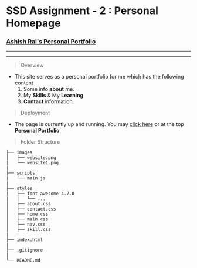 # SSD Assignment - 2 : Personal Homepage
### [Ashish Rai's Personal Portfolio](https://ashishrai96.github.io/)
---
---

>Overview
* This site serves as a personal portfolio for me which has the following content
    1.  Some info **about** me.
    2.  My **Skills** & My **Learning**.
    3.  **Contact** information.


>Deployment
* The page is currently up and running. You may [click here](https://ashishrai96.github.io/) or at the top **Personal Portfolio**

>Folder Structure

```
├── images
│   ├── website.png
|   └── website1.png
|
├── scripts
|   └── main.js
|
├── styles
|   ├── font-awesome-4.7.0
|   |   └── ...
│   ├── about.css
│   ├── contact.css
│   ├── home.css
│   ├── main.css
│   ├── nav.css
│   ├── skill.css
|     
├── index.html
|
├── .gitignore
|
└── README.md
```